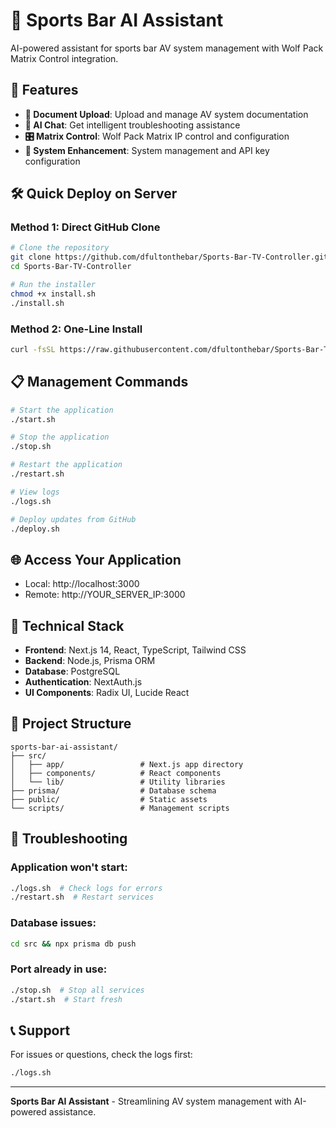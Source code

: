 
# 🏈 Sports Bar AI Assistant

AI-powered assistant for sports bar AV system management with Wolf Pack Matrix Control integration.

## 🚀 Features

- **📄 Document Upload**: Upload and manage AV system documentation
- **🤖 AI Chat**: Get intelligent troubleshooting assistance 
- **🎛️ Matrix Control**: Wolf Pack Matrix IP control and configuration
- **🔧 System Enhancement**: System management and API key configuration

## 🛠️ Quick Deploy on Server

### Method 1: Direct GitHub Clone
```bash
# Clone the repository
git clone https://github.com/dfultonthebar/Sports-Bar-TV-Controller.git
cd Sports-Bar-TV-Controller

# Run the installer
chmod +x install.sh
./install.sh
```

### Method 2: One-Line Install
```bash
curl -fsSL https://raw.githubusercontent.com/dfultonthebar/Sports-Bar-TV-Controller/main/install.sh | bash
```

## 📋 Management Commands

```bash
# Start the application
./start.sh

# Stop the application  
./stop.sh

# Restart the application
./restart.sh

# View logs
./logs.sh

# Deploy updates from GitHub
./deploy.sh
```

## 🌐 Access Your Application

- Local: http://localhost:3000
- Remote: http://YOUR_SERVER_IP:3000

## 🔧 Technical Stack

- **Frontend**: Next.js 14, React, TypeScript, Tailwind CSS
- **Backend**: Node.js, Prisma ORM
- **Database**: PostgreSQL
- **Authentication**: NextAuth.js
- **UI Components**: Radix UI, Lucide React

## 📁 Project Structure

```
sports-bar-ai-assistant/
├── src/
│   ├── app/                 # Next.js app directory
│   ├── components/          # React components
│   └── lib/                 # Utility libraries
├── prisma/                  # Database schema
├── public/                  # Static assets
└── scripts/                 # Management scripts
```

## 🐛 Troubleshooting

### Application won't start:
```bash
./logs.sh  # Check logs for errors
./restart.sh  # Restart services
```

### Database issues:
```bash
cd src && npx prisma db push
```

### Port already in use:
```bash
./stop.sh  # Stop all services
./start.sh  # Start fresh
```

## 📞 Support

For issues or questions, check the logs first:
```bash
./logs.sh
```

---
**Sports Bar AI Assistant** - Streamlining AV system management with AI-powered assistance.

